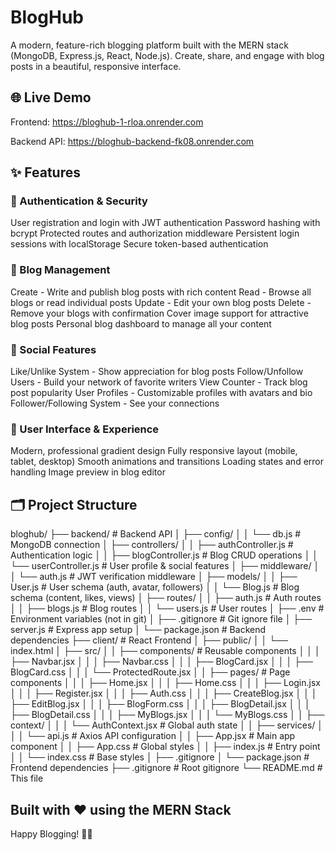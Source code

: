 # BlogHub
A modern, feature-rich blogging platform built with the MERN stack (MongoDB, Express.js, React, Node.js). Create, share, and engage with blog posts in a beautiful, responsive interface.

## 🌐 Live Demo
Frontend: https://bloghub-1-rloa.onrender.com

Backend API: https://bloghub-backend-fk08.onrender.com

## ✨ Features
### 🔐 Authentication & Security
User registration and login with JWT authentication
Password hashing with bcrypt
Protected routes and authorization middleware
Persistent login sessions with localStorage
Secure token-based authentication
### 📝 Blog Management
Create - Write and publish blog posts with rich content
Read - Browse all blogs or read individual posts
Update - Edit your own blog posts
Delete - Remove your blogs with confirmation
Cover image support for attractive blog posts
Personal blog dashboard to manage all your content
### 💬 Social Features
Like/Unlike System - Show appreciation for blog posts
Follow/Unfollow Users - Build your network of favorite writers
View Counter - Track blog post popularity
User Profiles - Customizable profiles with avatars and bio
Follower/Following System - See your connections
### 🎨 User Interface & Experience
Modern, professional gradient design
Fully responsive layout (mobile, tablet, desktop)
Smooth animations and transitions
Loading states and error handling
Image preview in blog editor

## 🗂️ Project Structure

bloghub/
├── backend/              # Backend API
│   ├── config/
│   │   └── db.js         # MongoDB connection
│   ├── controllers/
│   │   ├── authController.js   # Authentication logic
│   │   ├── blogController.js   # Blog CRUD operations
│   │   └── userController.js   # User profile & social features
│   ├── middleware/
│   │   └── auth.js       # JWT verification middleware
│   ├── models/
│   │   ├── User.js       # User schema (auth, avatar, followers)
│   │   └── Blog.js       # Blog schema (content, likes, views)
│   ├── routes/
│   │   ├── auth.js       # Auth routes
│   │   ├── blogs.js      # Blog routes
│   │   └── users.js      # User routes
│   ├── .env              # Environment variables (not in git)
│   ├── .gitignore        # Git ignore file
│   ├── server.js         # Express app setup
│   └── package.json      # Backend dependencies
├── client/               # React Frontend
│   ├── public/
│   │   └── index.html
│   ├── src/
│   │   ├── components/   # Reusable components
│   │   │   ├── Navbar.jsx
│   │   │   ├── Navbar.css
│   │   │   ├── BlogCard.jsx
│   │   │   ├── BlogCard.css
│   │   │   └── ProtectedRoute.jsx
│   │   ├── pages/        # Page components
│   │   │   ├── Home.jsx
│   │   │   ├── Home.css
│   │   │   ├── Login.jsx
│   │   │   ├── Register.jsx
│   │   │   ├── Auth.css
│   │   │   ├── CreateBlog.jsx
│   │   │   ├── EditBlog.jsx
│   │   │   ├── BlogForm.css
│   │   │   ├── BlogDetail.jsx
│   │   │   ├── BlogDetail.css
│   │   │   ├── MyBlogs.jsx
│   │   │   └── MyBlogs.css
│   │   ├── context/
│   │   │   └── AuthContext.jsx   # Global auth state
│   │   ├── services/
│   │   │   └── api.js            # Axios API configuration
│   │   ├── App.jsx               # Main app component
│   │   ├── App.css               # Global styles
│   │   ├── index.js              # Entry point
│   │   └── index.css             # Base styles
│   ├── .gitignore
│   └── package.json              # Frontend dependencies
├── .gitignore                    # Root gitignore
└── README.md                     # This file

## Built with ❤️ using the MERN Stack
Happy Blogging! 🚀📝
